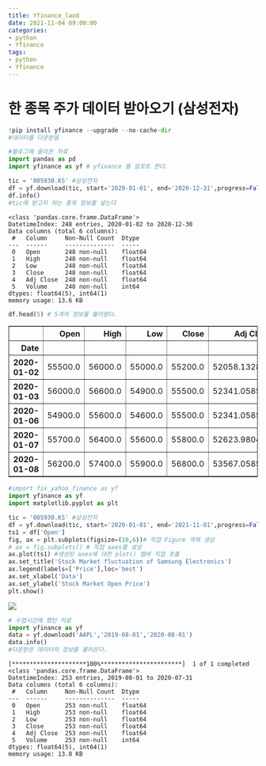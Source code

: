 ```yaml
---
title: Yfinance_laod
date: 2021-11-04 09:00:00
categories:
- python
- Yfinance
tags:
- python
- Yfinance
---
```

# 한 종목 주가 데이터 받아오기 (삼성전자)


```python
!pip install yfinance --upgrade --no-cache-dir
#데이터를 다운받음
```


```python
#블로그에 올라온 자료
import pandas as pd
import yfinance as yf # yfinance 를 임포트 한다.

tic = '005930.KS' #삼성전자
df = yf.download(tic, start='2020-01-01', end='2020-12-31',progress=False)
df.info()
#tic에 받고자 하는 종목 정보를 넣는다
```

    <class 'pandas.core.frame.DataFrame'>
    DatetimeIndex: 248 entries, 2020-01-02 to 2020-12-30
    Data columns (total 6 columns):
     #   Column     Non-Null Count  Dtype  
    ---  ------     --------------  -----  
     0   Open       248 non-null    float64
     1   High       248 non-null    float64
     2   Low        248 non-null    float64
     3   Close      248 non-null    float64
     4   Adj Close  248 non-null    float64
     5   Volume     248 non-null    int64  
    dtypes: float64(5), int64(1)
    memory usage: 13.6 KB
    


```python
df.head(5) # 5개의 정보를 불러왔다.
```




<div>
<style scoped>
    .dataframe tbody tr th:only-of-type {
        vertical-align: middle;
    }

    .dataframe tbody tr th {
        vertical-align: top;
    }

    .dataframe thead th {
        text-align: right;
    }
</style>
<table border="1" class="dataframe">
  <thead>
    <tr style="text-align: right;">
      <th></th>
      <th>Open</th>
      <th>High</th>
      <th>Low</th>
      <th>Close</th>
      <th>Adj Close</th>
      <th>Volume</th>
    </tr>
    <tr>
      <th>Date</th>
      <th></th>
      <th></th>
      <th></th>
      <th></th>
      <th></th>
      <th></th>
    </tr>
  </thead>
  <tbody>
    <tr>
      <th>2020-01-02</th>
      <td>55500.0</td>
      <td>56000.0</td>
      <td>55000.0</td>
      <td>55200.0</td>
      <td>52058.132812</td>
      <td>12993228</td>
    </tr>
    <tr>
      <th>2020-01-03</th>
      <td>56000.0</td>
      <td>56600.0</td>
      <td>54900.0</td>
      <td>55500.0</td>
      <td>52341.058594</td>
      <td>15422255</td>
    </tr>
    <tr>
      <th>2020-01-06</th>
      <td>54900.0</td>
      <td>55600.0</td>
      <td>54600.0</td>
      <td>55500.0</td>
      <td>52341.058594</td>
      <td>10278951</td>
    </tr>
    <tr>
      <th>2020-01-07</th>
      <td>55700.0</td>
      <td>56400.0</td>
      <td>55600.0</td>
      <td>55800.0</td>
      <td>52623.980469</td>
      <td>10009778</td>
    </tr>
    <tr>
      <th>2020-01-08</th>
      <td>56200.0</td>
      <td>57400.0</td>
      <td>55900.0</td>
      <td>56800.0</td>
      <td>53567.058594</td>
      <td>23501171</td>
    </tr>
  </tbody>
</table>
</div>




```python
#import fix_yahoo_finance as yf
import yfinance as yf
import matplotlib.pyplot as plt

tic = '005930.KS' #삼성전자
df = yf.download(tic, start='2020-01-01', end='2021-11-01',progress=False)
ts1 = df['Open']
fig, ax = plt.subplots(figsize=(10,6))# 직접 Figure 객체 생성
# ax = fig.subplots() # 직접 axes를 생성
ax.plot(ts1) #생성된 axes에 대한 plot() 멤버 직접 호출
ax.set_title('Stock Market fluctuation of Samsung Electronics')
ax.legend(labels=['Price'],loc='best')
ax.set_xlabel('Data')
ax.set_ylabel('Stock Market Open Price')
plt.show()
```

![](/images/yfinance_load/output_4_0.png)

    



```python
# 수업시간에 했던 자료
import yfinance as yf
data = yf.download('AAPL','2019-08-01','2020-08-01')
data.info()
#다운받은 데이터의 정보를 볼러온다. 
```

    [*********************100%***********************]  1 of 1 completed
    <class 'pandas.core.frame.DataFrame'>
    DatetimeIndex: 253 entries, 2019-08-01 to 2020-07-31
    Data columns (total 6 columns):
     #   Column     Non-Null Count  Dtype  
    ---  ------     --------------  -----  
     0   Open       253 non-null    float64
     1   High       253 non-null    float64
     2   Low        253 non-null    float64
     3   Close      253 non-null    float64
     4   Adj Close  253 non-null    float64
     5   Volume     253 non-null    int64  
    dtypes: float64(5), int64(1)
    memory usage: 13.8 KB
    
